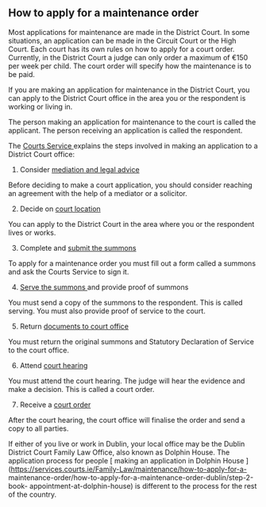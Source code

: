 ##  How to apply for a maintenance order

Most applications for maintenance are made in the District Court. In some
situations, an application can be made in the Circuit Court or the High Court.
Each court has its own rules on how to apply for a court order. Currently, in
the District Court a judge can only order a maximum of €150 per week per
child. The court order will specify how the maintenance is to be paid.

If you are making an application for maintenance in the District Court, you
can apply to the District Court office in the area you or the respondent is
working or living in.

The person making an application for maintenance to the court is called the
applicant. The person receiving an application is called the respondent.

The [ Courts Service ](https://services.courts.ie/Family-Law/maintenance)
explains the steps involved in making an application to a District Court
office:

  1. Consider [ mediation and legal advice ](https://services.courts.ie/Family-Law/maintenance/how-to-apply-for-a-maintenance-order/how-to-apply-for-a-maintenance-order-outside-dublin/step-1-consider-mediation-and-legal-advice)   
  
Before deciding to make a court application, you should consider reaching an
agreement with the help of a mediator or a solicitor.  
  

  2. Decide on [ court location ](https://services.courts.ie/Family-Law/maintenance/how-to-apply-for-a-maintenance-order/how-to-apply-for-a-maintenance-order-outside-dublin/step-2-decide-on-court-location)   
  
You can apply to the District Court in the area where you or the respondent
lives or works.  
  

  3. Complete and [ submit the summons ](https://services.courts.ie/Family-Law/maintenance/how-to-apply-for-a-maintenance-order/how-to-apply-for-a-maintenance-order-outside-dublin/step-3-complete-and-submit-the-summons)   
  
To apply for a maintenance order you must fill out a form called a summons and
ask the Courts Service to sign it.  
  

  4. [ Serve the summons ](https://services.courts.ie/Family-Law/maintenance/how-to-apply-for-a-maintenance-order/how-to-apply-for-a-maintenance-order-outside-dublin/step-4-serve-the-summons-and-provide-proof-of-service) and provide proof of summons   
  
You must send a copy of the summons to the respondent. This is called serving.
You must also provide proof of service to the court.  
  

  5. Return [ documents to court office ](https://services.courts.ie/Family-Law/maintenance/how-to-apply-for-a-maintenance-order/how-to-apply-for-a-maintenance-order-outside-dublin/step-5-return-documents-to-court-office)   
  
You must return the original summons and Statutory Declaration of Service to
the court office.  
  

  6. Attend [ court hearing ](https://services.courts.ie/Family-Law/maintenance/how-to-apply-for-a-maintenance-order/how-to-apply-for-a-maintenance-order-outside-dublin/step-6-attend-court-hearing)   
  
You must attend the court hearing. The judge will hear the evidence and make a
decision. This is called a court order.  
  

  7. Receive a [ court order ](https://services.courts.ie/Family-Law/maintenance/how-to-apply-for-a-maintenance-order/how-to-apply-for-a-maintenance-order-outside-dublin/step-7-receive-a-court-order)   
  
After the court hearing, the court office will finalise the order and send a
copy to all parties.

If either of you live or work in Dublin, your local office may be the Dublin
District Court Family Law Office, also known as Dolphin House. The application
process for people [ making an application in Dolphin House
](https://services.courts.ie/Family-Law/maintenance/how-to-apply-for-a-
maintenance-order/how-to-apply-for-a-maintenance-order-dublin/step-2-book-
appointment-at-dolphin-house) is different to the process for the rest of the
country.
